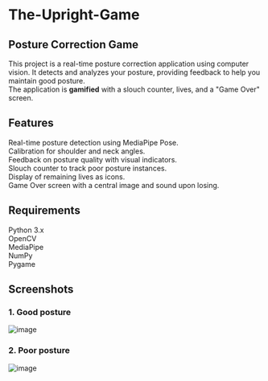 # The-Upright-Game

## Posture Correction Game
This project is a real-time posture correction application using computer vision. It detects and analyzes your posture, providing feedback to help you maintain good posture.<br> The application is **gamified** with a slouch counter, lives, and a "Game Over" screen.

## Features
Real-time posture detection using MediaPipe Pose.<br>
Calibration for shoulder and neck angles.<br>
Feedback on posture quality with visual indicators.<br>
Slouch counter to track poor posture instances.<br>
Display of remaining lives as icons.<br>
Game Over screen with a central image and sound upon losing.<br>

## Requirements
Python 3.x<br>
OpenCV<br>
MediaPipe <br>
NumPy<br>
Pygame<br>

## Screenshots
### 1. Good posture
![image](https://github.com/user-attachments/assets/d412aebf-fc92-4a76-9cd3-80ed5d923475)

### 2. Poor posture
![image](https://github.com/user-attachments/assets/baed19bf-2766-479f-9dda-7412541140c3)
